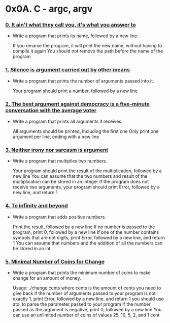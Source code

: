 # 0x0A. C - argc, argv

### [0. It ain't what they call you, it's what you answer to](./0-whatsmyname.c)

-   Write a program that prints its name, followed by a new line.

      If you rename the program, it will print the new name, without having to compile it again
      You should not remove the path before the name of the program

### [1. Silence is argument carried out by other means](./1-args.c)

-   Write a program that prints the number of arguments passed into it.

      Your program should print a number, followed by a new line

### [2. The best argument against democracy is a five-minute conversation with the average voter](./2-args.c)

-   Write a program that prints all arguments it receives.

      All arguments should be printed, including the first one
      Only print one argument per line, ending with a new line

### [3. Neither irony nor sarcasm is argument](./3-mul.c)

-   Write a program that multiplies two numbers.

      Your program should print the result of the multiplication, followed by a new line
      You can assume that the two numbers and result of the multiplication can be stored in an integer
      If the program does not receive two arguments, your program should print Error, followed by a new line, and return 1

### [4. To infinity and beyond](./4-add.c)

-   Write a program that adds positive numbers.

      Print the result, followed by a new line
      If no number is passed to the program, print 0, followed by a new line
      If one of the number contains symbols that are not digits, print Error, followed by a new line, and return 1
      You can assume that numbers and the addition of all the numbers can be stored in an int

### [5. Minimal Number of Coins for Change](./100-change.c)

-   Write a program that prints the minimum number of coins to make change for an amount of money.

      Usage: ./change cents
      where cents is the amount of cents you need to give back
      if the number of arguments passed to your program is not exactly 1, print Error, followed by a new line, and return 1
      you should use atoi to parse the parameter passed to your program
      If the number passed as the argument is negative, print 0, followed by a new line
      You can use an unlimited number of coins of values 25, 10, 5, 2, and 1 cent